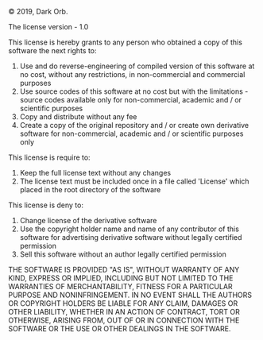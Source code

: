 © 2019, Dark Orb.

The license version - 1.0

This license is hereby grants to any person who obtained a copy of this software the next rights to:
1. Use and do reverse-engineering of compiled version of this software at no cost, without any restrictions, in non-commercial and commercial purposes
2. Use source codes of this software at no cost but with the limitations - source codes available only for non-commercial, academic and / or scientific purposes
3. Copy and distribute without any fee
4. Create a copy of the original repository and / or create own derivative software for non-commercial,  academic and / or scientific purposes only

This license is require to:
1. Keep the full license text without any changes
2. The license text must be included once in a file called 'License' which placed in the root directory of the software

This license is deny to:
1. Change license of the derivative software
2. Use the copyright holder name and name of any contributor of this software for advertising derivative software without legally certified permission
3. Sell this software without an author legally certified permission 

THE SOFTWARE IS PROVIDED "AS IS", WITHOUT WARRANTY OF ANY KIND, EXPRESS OR
IMPLIED, INCLUDING BUT NOT LIMITED TO THE WARRANTIES OF MERCHANTABILITY,
FITNESS FOR A PARTICULAR PURPOSE AND NONINFRINGEMENT. IN NO EVENT SHALL THE
AUTHORS OR COPYRIGHT HOLDERS BE LIABLE FOR ANY CLAIM, DAMAGES OR OTHER
LIABILITY, WHETHER IN AN ACTION OF CONTRACT, TORT OR OTHERWISE, ARISING FROM,
OUT OF OR IN CONNECTION WITH THE SOFTWARE OR THE USE OR OTHER DEALINGS IN THE
SOFTWARE.
